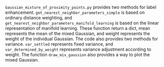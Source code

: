 `Gaussian_mixture_of_proximity_points.py` provides two methods for label enhancement.  `get_nearest_neighbor_parameters_simple` is based on ordinary distance weighting, and `get_nearest_neighbor_parameters_manifold_learning` is based on the linear representation of manifold learning. These function return a dict, mean represents the mean of the mixed Gaussian, and weight represents the weight of the individual Gaussian. The code also provides two methods for variance. `var_settled` represents fixed variance, and `var_determined_by_weight` represents variance adjustment according to weight. The function `draw_mix_gaussion` also provides a way to plot the mixed Gaussian.
